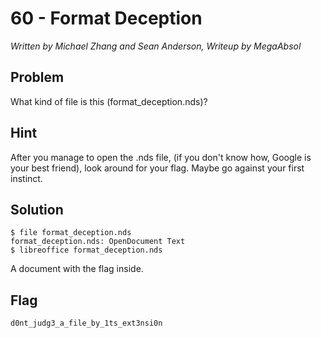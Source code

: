 # 60 - Format Deception

*Written by Michael Zhang and Sean Anderson, Writeup by MegaAbsol*

## Problem

What kind of file is this (format_deception.nds)?

## Hint

After you manage to open the .nds file, (if you don't know how, Google is your best friend), look around for your flag. Maybe go against your first instinct.

## Solution

```
$ file format_deception.nds
format_deception.nds: OpenDocument Text
$ libreoffice format_deception.nds
```

A document with the flag inside.

## Flag

`d0nt_judg3_a_file_by_1ts_ext3nsi0n`
